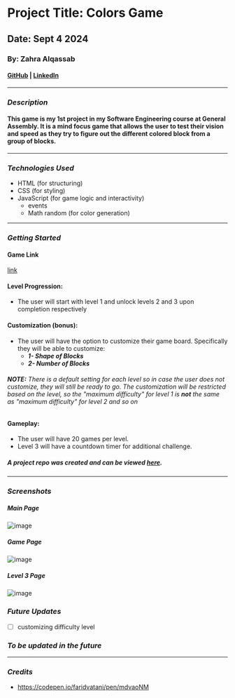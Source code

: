 # Project Title: Colors Game 

## Date: Sept 4 2024

### By: Zahra Alqassab

#### [GitHub](https://github.com/alqassabz) | [LinkedIn](https://www.linkedin.com/in/zahraalqassab03/)
***

### ***Description***
#### This game is my 1st project in my Software Engineering course at General Assembly. It is a mind focus game that allows the user to test their vision and speed as they try to figure out the different colored block from a group of blocks. 
***

### ***Technologies Used***
* HTML (for structuring)
* CSS (for styling)
* JavaScript (for game logic and interactivity)
  * events
  * Math random (for color generation)

***

### ***Getting Started***

#### Game Link
[link](https://colorzgame.surge.sh/)

#### Level Progression:
- The user will start with level 1 and unlock levels 2 and 3 upon completion respectively


#### Customization (bonus): 

- The user will have the option to customize their game board. Specifically they will be able to customize:
  - ***1- Shape of Blocks***
  - ***2- Number of Blocks***

###### ***NOTE:*** There is a default setting for each level so in case the user does not customize, they will still be ready to go. The customization will be restricted based on the level, so the "maximum difficulty" for level 1 is ***not*** the same as "maximum difficulty" for level 2 and so on

#### Gameplay:

  - The user will have 20 games per level.
  - Level 3 will have a countdown timer for additional challenge.


##### A project repo was created and can be viewed [here](https://github.com/alqassabz/colors_game).
***

### ***Screenshots***

##### Main Page

![image](https://github.com/user-attachments/assets/6ef5fc96-9437-4edd-ae84-7ecb5d43c36a)

##### Game Page

![image](https://github.com/user-attachments/assets/9334b353-af6e-417a-968f-1f31ea4bdd56)

##### Level 3 Page

![image](https://github.com/user-attachments/assets/c29f1e4f-b987-435a-b925-bd8b515e9e87)

### ***Future Updates***

- [ ] customizing difficulty level
 ### ***To be updated in the future***
***

### ***Credits***

- https://codepen.io/faridvatani/pen/mdvaoNM
